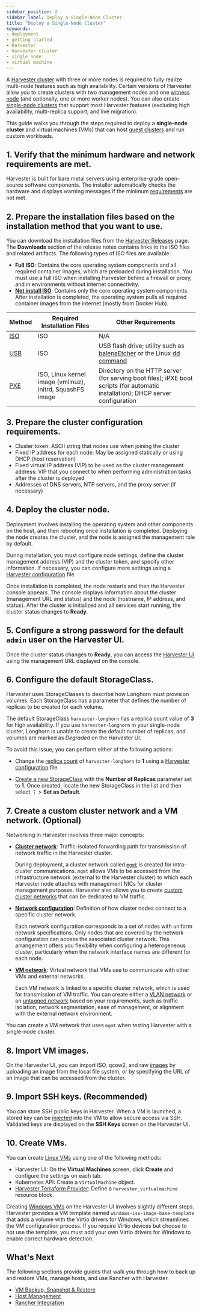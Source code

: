 ```yaml
---
sidebar_position: 2
sidebar_label: Deploy a Single-Node Cluster
title: "Deploy a Single-Node Cluster"
keywords:
- deployment
- getting started
- Harvester
- Harvester cluster
- single node
- virtual machine
---
```


<head>
  <link rel="canonical" href="https://docs.harvesterhci.io/v1.6/getting-started/deploy-singlenode-cluster"/>
</head>

A [Harvester cluster](../getting-started/glossary.md#harvester-cluster) with three or more nodes is required to fully realize multi-node features such as high availability. Certain versions of Harvester allow you to create clusters with two management nodes and one [witness node](../advanced/witness.md) (and optionally, one or more worker nodes). You can also create [single-node clusters](../advanced/singlenodeclusters.md) that support most Harvester features (excluding high availability, multi-replica support, and live migration). 

This guide walks you through the steps required to deploy a **single-node cluster** and virtual machines (VMs) that can host [guest clusters](../getting-started/glossary.md#guest-cluster--guest-kubernetes-cluster) and run custom workloads. 

## 1. Verify that the minimum hardware and network requirements are met. 

Harvester is built for bare metal servers using enterprise-grade open-source software components. The installer automatically checks the hardware and displays warning messages if the minimum [requirements](../install/requirements.md) are not met. 

## 2. Prepare the installation files based on the installation method that you want to use. 

You can download the installation files from the [Harvester Releases](https://github.com/harvester/harvester/releases) page. The **Downloads** section of the release notes contains links to the ISO files and related artifacts. The following types of ISO files are available: 

- **Full ISO**: Contains the core operating system components and all required container images, which are preloaded during installation. You must use a full ISO when installing Harvester behind a firewall or proxy, and in environments without internet connectivity. 
- [**Net install ISO**](../install/net-install.md): Contains only the core operating system components. After installation is completed, the operating system pulls all required container images from the internet (mostly from Docker Hub). 


| Method | Required Installation Files | Other Requirements |
| --- | --- | --- |
| [ISO](../install/iso-install.md) | ISO | N/A |
| [USB](../install/usb-install.md) | ISO | USB flash drive; utility such as [balenaEtcher](https://etcher.balena.io/) or the Linux [dd command](https://man7.org/linux/man-pages/man1/dd.1.html) |
| [PXE](../install/pxe-boot-install.md) | ISO, Linux kernel image (vmlinuz), initrd, SquashFS image | Directory on the HTTP server (for serving boot files); iPXE boot scripts (for automatic installation); DHCP server configuration |

## 3. Prepare the cluster configuration requirements. 

- Cluster token: ASCII string that nodes use when joining the cluster 
- Fixed IP address for each node: May be assigned statically or using DHCP (host reservation) 
- Fixed virtual IP address (VIP) to be used as the cluster management address: VIP that you connect to when performing administration tasks after the cluster is deployed 
- Addresses of DNS servers, NTP servers, and the proxy server (if necessary) 

## 4. Deploy the cluster node. 

Deployment involves installing the operating system and other components on the host, and then rebooting once installation is completed. Deploying the node creates the cluster, and the node is assigned the management role by default. 
    
During installation, you must configure node settings, define the cluster management address (VIP) and the cluster token, and specify other information. If necessary, you can configure more settings using a [Harvester configuration](../install/harvester-configuration.md) file. 

Once installation is completed, the node restarts and then the Harvester console appears. The console displays information about the cluster (management URL and status) and the node (hostname, IP address, and status). After the cluster is initialized and all services start running, the cluster status changes to **Ready**. 

## 5. Configure a strong password for the default `admin` user on the Harvester UI. 

Once the cluster status changes to **Ready**, you can access the [Harvester UI](../authentication.md) using the management URL displayed on the console. 

## 6. Configure the default StorageClass. 

Harvester uses StorageClasses to describe how Longhorn must provision volumes. Each StorageClass has a parameter that defines the number of replicas to be created for each volume. 

The default StorageClass `harvester-longhorn` has a replica count value of **3** for high availability. If you use `harvester-longhorn` in your single-node cluster, Longhorn is unable to create the default number of replicas, and volumes are marked as *Degraded* on the Harvester UI. 

To avoid this issue, you can perform either of the following actions: 

- Change the [replica count](../install/harvester-configuration/#installharvesterstorage_classreplica_count) of `harvester-longhorn` to **1** using a [Harvester configuration](../install/harvester-configuration.md) file. 

- [Create a new StorageClass](../advanced/storageclass.md#creating-a-storageclass) with the **Number of Replicas** parameter set to **1**. Once created, locate the new StorageClass in the list and then select **⋮** > **Set as Default**. 

## 7. Create a custom cluster network and a VM network. (Optional)

Networking in Harvester involves three major concepts:

- [**Cluster network**](../networking/clusternetwork.md#cluster-network): Traffic-isolated forwarding path for transmission of network traffic in the Harvester cluster. 
    
    During deployment, a cluster network called [`mgmt`](../networking/clusternetwork.md#built-in-cluster-network) is created for intra-cluster communications. `mgmt` allows VMs to be accessed from the infrastructure network (external to the Harvester cluster) to which each Harvester node attaches with management NICs for cluster management purposes. Harvester also allows you to create [custom cluster networks](../networking/clusternetwork.md#custom-cluster-network) that can be dedicated to VM traffic. 

- [**Network configuration**](../networking/clusternetwork.md#network-configuration): Definition of how cluster nodes connect to a specific cluster network. 
    
    Each network configuration corresponds to a set of nodes with uniform network specifications. Only nodes that are covered by the network configuration can access the associated cluster network. This arrangement offers you flexibility when configuring a heterogeneous cluster, particularly when the network interface names are different for each node.

- [**VM network**](../networking/clusternetwork.md#vm-network): Virtual network that VMs use to communicate with other VMs and external networks.
    
    Each VM network is linked to a specific cluster network, which is used for transmission of VM traffic. You can create either a [VLAN network](../networking/harvester-network.md#vlan-network) or an [untagged network](../networking/harvester-network.md#untagged-network) based on your requirements, such as traffic isolation, network segmentation, ease of management, or alignment with the external network environment. 

You can create a VM network that uses `mgmt` when testing Harvester with a single-node cluster. 

## 8. Import VM images. 

On the Harvester UI, you can import ISO, qcow2, and raw [images](../image/upload-image.md) by uploading an image from the local file system, or by specifying the URL of an image that can be accessed from the cluster. 

## 9. Import SSH keys. (Recommended)

You can store SSH public keys in Harvester. When a VM is launched, a stored key can be [injected](../vm/access-to-the-vm.md#ssh-access) into the VM to allow secure access via SSH. Validated keys are displayed on the **SSH Keys** screen on the Harvester UI. 

## 10. Create VMs. 

You can create [Linux VMs](../vm/create-vm.md) using one of the following methods: 

- Harvester UI: On the **Virtual Machines** screen, click **Create** and configure the settings on each tab. 
- Kubernetes API: Create a `VirtualMachine` object. 
- [Harvester Terraform Provider](../terraform/terraform-provider.md): Define a `harvester_virtualmachine` resource block. 

Creating [Windows VMs](../vm/create-windows-vm.md) on the Harvester UI involves slightly different steps. Harvester provides a VM template named `windows-iso-image-base-template` that adds a volume with the Virtio drivers for Windows, which streamlines the VM configuration process. If you require Virtio devices but choose to not use the template, you must add your own Virtio drivers for Windows to enable correct hardware detection. 

## What's Next

The following sections provide guides that walk you through how to back up and restore VMs, manage hosts, and use Rancher with Harvester.

- [VM Backup, Snapshot & Restore](../vm/backup-restore.md) 
- [Host Management](../host/host.md) 
- [Rancher Integration](../rancher/rancher-integration.md) 
